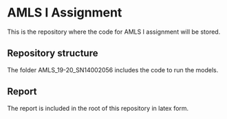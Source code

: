 # AMLS I Assignment

This is the repository where the code for AMLS I assignment will be stored.

## Repository structure

The folder AMLS_19-20_SN14002056 includes the code to run the models.

## Report

The report is included in the root of this repository in latex form.
